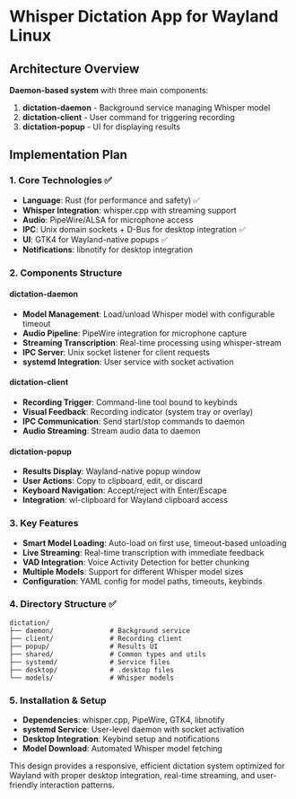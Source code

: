 # Whisper Dictation App for Wayland Linux

## Architecture Overview
**Daemon-based system** with three main components:
1. **dictation-daemon** - Background service managing Whisper model
2. **dictation-client** - User command for triggering recording
3. **dictation-popup** - UI for displaying results

## Implementation Plan

### 1. Core Technologies ✅
- **Language**: Rust (for performance and safety) ✅
- **Whisper Integration**: whisper.cpp with streaming support
- **Audio**: PipeWire/ALSA for microphone access
- **IPC**: Unix domain sockets + D-Bus for desktop integration ✅
- **UI**: GTK4 for Wayland-native popups ✅
- **Notifications**: libnotify for desktop integration

### 2. Components Structure

#### dictation-daemon
- **Model Management**: Load/unload Whisper model with configurable timeout
- **Audio Pipeline**: PipeWire integration for microphone capture
- **Streaming Transcription**: Real-time processing using whisper-stream
- **IPC Server**: Unix socket listener for client requests
- **systemd Integration**: User service with socket activation

#### dictation-client  
- **Recording Trigger**: Command-line tool bound to keybinds
- **Visual Feedback**: Recording indicator (system tray or overlay)
- **IPC Communication**: Send start/stop commands to daemon
- **Audio Streaming**: Stream audio data to daemon

#### dictation-popup
- **Results Display**: Wayland-native popup window
- **User Actions**: Copy to clipboard, edit, or discard
- **Keyboard Navigation**: Accept/reject with Enter/Escape
- **Integration**: wl-clipboard for Wayland clipboard access

### 3. Key Features
- **Smart Model Loading**: Auto-load on first use, timeout-based unloading
- **Live Streaming**: Real-time transcription with immediate feedback  
- **VAD Integration**: Voice Activity Detection for better chunking
- **Multiple Models**: Support for different Whisper model sizes
- **Configuration**: YAML config for model paths, timeouts, keybinds

### 4. Directory Structure ✅
```
dictation/
├── daemon/              # Background service
├── client/              # Recording client  
├── popup/               # Results UI
├── shared/              # Common types and utils
├── systemd/             # Service files
├── desktop/             # .desktop files
└── models/              # Whisper models
```

### 5. Installation & Setup
- **Dependencies**: whisper.cpp, PipeWire, GTK4, libnotify
- **systemd Service**: User-level daemon with socket activation
- **Desktop Integration**: Keybind setup and notifications
- **Model Download**: Automated Whisper model fetching

This design provides a responsive, efficient dictation system optimized for Wayland with proper desktop integration, real-time streaming, and user-friendly interaction patterns.